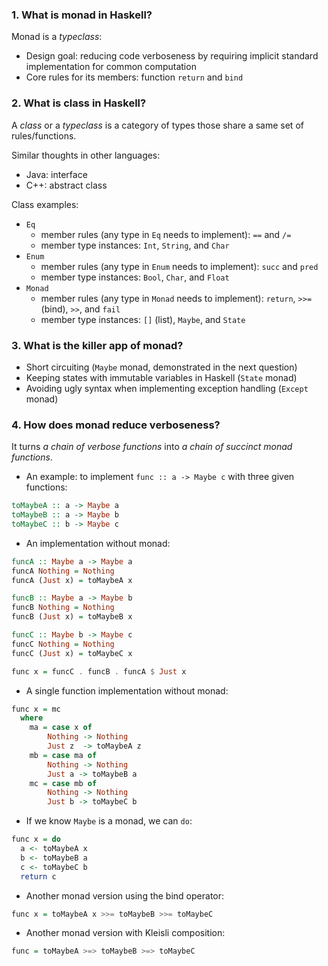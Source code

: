 ### 1. What is monad in Haskell?
Monad is a _typeclass_:
- Design goal: reducing code verboseness by requiring implicit standard implementation for common computation
- Core rules for its members: function `return` and `bind`

### 2. What is class in Haskell?
A _class_ or a _typeclass_ is a category of types those share a same set of rules/functions.

Similar thoughts in other languages:
- Java: interface
- C++: abstract class

Class examples:
- `Eq`
  - member rules (any type in `Eq` needs to implement): `==` and `/=`
  - member type instances: `Int`, `String`, and `Char`
- `Enum`
  - member rules (any type in `Enum` needs to implement): `succ` and `pred`
  - member type instances: `Bool`, `Char`, and `Float`
- `Monad`
  - member rules (any type in `Monad` needs to implement): `return`, `>>=` (bind), `>>`, and `fail`
  - member type instances: `[]` (list), `Maybe`, and `State`
  
### 3. What is the killer app of monad?
- Short circuiting (`Maybe` monad, demonstrated in the next question)
- Keeping states with immutable variables in Haskell (`State` monad)
- Avoiding ugly syntax when implementing exception handling (`Except` monad)

### 4. How does monad reduce verboseness?
It turns _a chain of verbose functions_ into _a chain of succinct monad functions_.
- An example: to implement `func :: a -> Maybe c` with three given functions:
``` Haskell
toMaybeA :: a -> Maybe a
toMaybeB :: a -> Maybe b
toMaybeC :: b -> Maybe c
```
- An implementation without monad:
``` Haskell
funcA :: Maybe a -> Maybe a
funcA Nothing = Nothing
funcA (Just x) = toMaybeA x

funcB :: Maybe a -> Maybe b
funcB Nothing = Nothing
funcB (Just x) = toMaybeB x

funcC :: Maybe b -> Maybe c
funcC Nothing = Nothing
funcC (Just x) = toMaybeC x

func x = funcC . funcB . funcA $ Just x
```
- A single function implementation without monad:
``` Haskell
func x = mc
  where
    ma = case x of
        Nothing -> Nothing
        Just z  -> toMaybeA z
    mb = case ma of
        Nothing -> Nothing
        Just a -> toMaybeB a
    mc = case mb of
        Nothing -> Nothing
        Just b -> toMaybeC b
```
- If we know `Maybe` is a monad, we can `do`:
``` Haskell
func x = do
  a <- toMaybeA x
  b <- toMaybeB a
  c <- toMaybeC b
  return c
```
- Another monad version using the bind operator:
``` Haskell
func x = toMaybeA x >>= toMaybeB >>= toMaybeC
```
- Another monad version with Kleisli composition:
``` Haskell
func = toMaybeA >=> toMaybeB >=> toMaybeC
```
